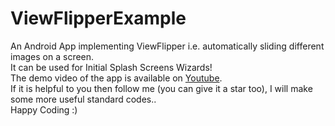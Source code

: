 # ViewFlipperExample  
An Android App implementing ViewFlipper i.e. automatically sliding different images on a screen.  
It can be used for Initial Splash Screens Wizards!  
The demo video of the app is available on [Youtube](https://www.youtube.com/watch?v=OYAm7dZAtuQ).  
If it is helpful to you then follow me (you can give it a star too), I will make some more useful standard codes..  
Happy Coding :)  
